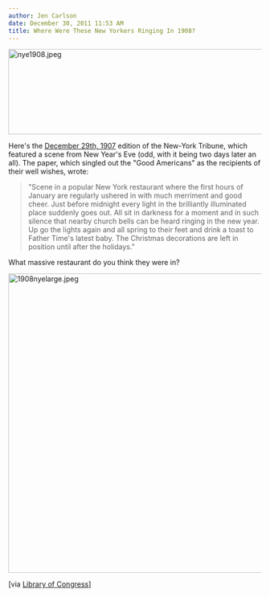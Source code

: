 ```yaml
---
author: Jen Carlson
date: December 30, 2011 11:53 AM
title: Where Were These New Yorkers Ringing In 1908?
---
```


<p><span class="mt-enclosure mt-enclosure-image" style="display: inline;"> <img alt="nye1908.jpeg" src="https://web.archive.org/web/20120201172200im_/http://gothamist.com/attachments/arts_jen/nye1908.jpeg" width="640" height="170" class="image-none"> </span></p>

<p>Here&apos;s the <a href="https://web.archive.org/web/20120201172200/http://www.flickr.com/photos/library_of_congress/3798672880/">December 29th, 1907</a> edition of the New-York Tribune, which featured a scene from New Year&apos;s Eve (odd, with it being two days later an all). The paper, which singled out the &quot;Good Americans&quot; as the recipients of their well wishes, wrote: </p><blockquote>&quot;Scene in a popular New York restaurant where the first hours of January are regularly ushered in with much merriment and good cheer. Just before midnight every light in the brilliantly illuminated place suddenly goes out. All sit in darkness for a moment and in such silence that nearby church bells can be heard ringing in the new year. Up go the lights again and all spring to their feet and drink a toast to Father Time&apos;s latest baby. The Christmas decorations are left in position until after the holidays.&quot;</blockquote>What massive restaurant do you think they were in?<p></p>

<p><span class="mt-enclosure mt-enclosure-image" style="display: inline;"> <img alt="1908nyelarge.jpeg" src="https://web.archive.org/web/20120201172200im_/http://gothamist.com/attachments/arts_jen/1908nyelarge.jpeg" width="640" height="596" class="image-none"> </span></p>

<p>[via <a href="https://web.archive.org/web/20120201172200/http://www.flickr.com/photos/library_of_congress/3798672880/sizes/l/in/photostream/">Library of Congress</a>]</p>